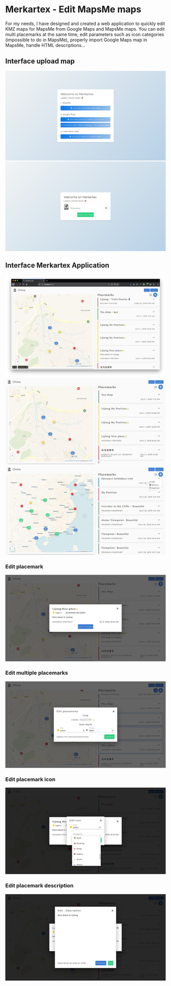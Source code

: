 # Merkartex - Edit MapsMe maps
For my needs, I have designed and created a web application to quickly edit KMZ maps for MapsMe from Google Maps and MapsMe maps. You can edit multi placemarks at the same time, edit parameters such as icon categories (impossible to do in MapsMe), properly import Google Maps map in MapsMe, handle HTML descriptions...

## Interface upload map
<img alt="Interface upload map - 1" src="./screenshots/1-upload.png" title="Interface upload map - 1">
<img alt="Interface upload map - 2" src="./screenshots/2-upload.png" title="Interface upload map - 2">

## Interface Merkartex Application
<img alt="Interface Merkartex app - 1" src="./screenshots/1-w1200-min.jpg" title="Interface Merkartex app - 1">
<img alt="Interface Merkartex app - 2" src="./screenshots/2-w1200-min.jpg" title="Interface Merkartex app - 2">
<img alt="Interface Merkartex app - 3" src="./screenshots/3-w1200-min.jpg" title="Interface Merkartex app - 3">

### Edit placemark
<img alt="Interface Merkartex app - Edit placemark" src="./screenshots/4-w1200-min.jpg" title="Interface Merkartex app - Edit placemark">

### Edit multiple placemarks
<img alt="Interface Merkartex app - Edit multiple placemarks" src="./screenshots/5-w1200-min.jpg" title="Interface Merkartex app - Edit multiple placemarks">

### Edit placemark icon
<img alt="Interface Merkartex app - Edit placemark icon" src="./screenshots/6-w1200-min.jpg" title="Interface Merkartex app - Edit placemark icon">

### Edit placemark description
<img alt="Interface Merkartex app - Edit placemark description" src="./screenshots/7-w1200-min.jpg" title="Interface Merkartex app - Edit placemark description">
